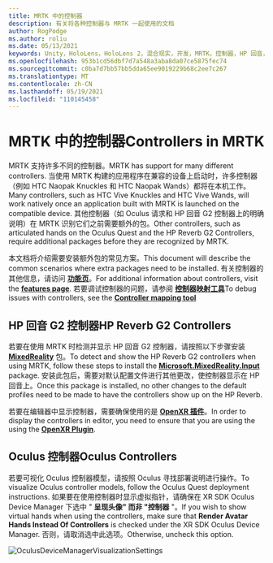 ```yaml
---
title: MRTK 中的控制器
description: 有关将各种控制器与 MRTK 一起使用的文档
author: RogPodge
ms.author: roliu
ms.date: 05/13/2021
keywords: Unity，HoloLens，HoloLens 2，混合现实，开发，MRTK，控制器，HP 回音，Oculus，HTC Naopak，动手
ms.openlocfilehash: 953b1cd56dbf7d7a548a3aba8da07ce5875fec74
ms.sourcegitcommit: c0ba7d7bb57bb5dda65ee9019229b68c2ee7c267
ms.translationtype: MT
ms.contentlocale: zh-CN
ms.lasthandoff: 05/19/2021
ms.locfileid: "110145458"
---
```

# <a name="controllers-in-mrtk"></a><span data-ttu-id="f4e48-104">MRTK 中的控制器</span><span class="sxs-lookup"><span data-stu-id="f4e48-104">Controllers in MRTK</span></span>

<span data-ttu-id="f4e48-105">MRTK 支持许多不同的控制器。</span><span class="sxs-lookup"><span data-stu-id="f4e48-105">MRTK has support for many different controllers.</span></span> <span data-ttu-id="f4e48-106">当使用 MRTK 构建的应用程序在兼容的设备上启动时，许多控制器（例如 HTC Naopak Knuckles 和 HTC Naopak Wands）都将在本机工作。</span><span class="sxs-lookup"><span data-stu-id="f4e48-106">Many controllers, such as HTC Vive Knuckles and HTC Vive Wands, will work natively once an application built with MRTK is launched on the compatible device.</span></span> <span data-ttu-id="f4e48-107">其他控制器（如 Oculus 请求和 HP 回音 G2 控制器上的明确说明）在 MRTK 识别它们之前需要额外的包。</span><span class="sxs-lookup"><span data-stu-id="f4e48-107">Other controllers, such as articulated hands on the Oculus Quest and the HP Reverb G2 Controllers, require additional packages before they are recognized by MRTK.</span></span>

<span data-ttu-id="f4e48-108">本文档将介绍需要安装额外包的常见方案。</span><span class="sxs-lookup"><span data-stu-id="f4e48-108">This document will describe the common scenarios where extra packages need to be installed.</span></span> <span data-ttu-id="f4e48-109">有关控制器的其他信息，请访问 [**功能页**](../features/input/controllers.md)。</span><span class="sxs-lookup"><span data-stu-id="f4e48-109">For additional information about controllers, visit the [**features page**](../features/input/controllers.md).</span></span> <span data-ttu-id="f4e48-110">若要调试控制器的问题，请参阅 [**控制器映射工具**](../features/tools/controller-mapping-tool.md)</span><span class="sxs-lookup"><span data-stu-id="f4e48-110">To debug issues with controllers, see the [**Controller mapping tool**](../features/tools/controller-mapping-tool.md)</span></span>

## <a name="hp-reverb-g2-controllers"></a><span data-ttu-id="f4e48-111">HP 回音 G2 控制器</span><span class="sxs-lookup"><span data-stu-id="f4e48-111">HP Reverb G2 Controllers</span></span>

<span data-ttu-id="f4e48-112">若要在使用 MRTK 时检测并显示 HP 回音 G2 控制器，请按照以下步骤安装 [**MixedReality**](/windows/mixed-reality/develop/unity/unity-reverb-g2-controllers#installing-microsoftmixedrealityinput-with-the-mixed-reality-feature-tool) 包。</span><span class="sxs-lookup"><span data-stu-id="f4e48-112">To detect and show the HP Reverb G2 controllers when using MRTK, follow these steps to install the [**Microsoft.MixedReality.Input**](/windows/mixed-reality/develop/unity/unity-reverb-g2-controllers#installing-microsoftmixedrealityinput-with-the-mixed-reality-feature-tool) package.</span></span> <span data-ttu-id="f4e48-113">安装此包后，需要对默认配置文件进行其他更改，使控制器显示在 HP 回音上。</span><span class="sxs-lookup"><span data-stu-id="f4e48-113">Once this package is installed, no other changes to the default profiles need to be made to have the controllers show up on the HP Reverb.</span></span> 

<span data-ttu-id="f4e48-114">若要在编辑器中显示控制器，需要确保使用的是 [**OpenXR 插件**](/windows/mixed-reality/develop/unity/openxr-getting-started)。</span><span class="sxs-lookup"><span data-stu-id="f4e48-114">In order to display the controllers in editor, you need to ensure that you are using the using the [**OpenXR Plugin**](/windows/mixed-reality/develop/unity/openxr-getting-started).</span></span>

## <a name="oculus-controllers"></a><span data-ttu-id="f4e48-115">Oculus 控制器</span><span class="sxs-lookup"><span data-stu-id="f4e48-115">Oculus Controllers</span></span> 

<span data-ttu-id="f4e48-116">若要可视化 Oculus 控制器模型，请按照 Oculus 寻找部署说明进行操作。</span><span class="sxs-lookup"><span data-stu-id="f4e48-116">To visualize Oculus controller models, follow the Oculus Quest deployment instructions.</span></span> <span data-ttu-id="f4e48-117">如果要在使用控制器时显示虚拟指针，请确保在 XR SDK Oculus Device Manager 下选中 " **呈现头像" 而非 "控制器** "。</span><span class="sxs-lookup"><span data-stu-id="f4e48-117">If you wish to show virtual hands when using the controllers, make sure that **Render Avatar Hands Instead Of Controllers** is checked under the XR SDK Oculus Device Manager.</span></span> <span data-ttu-id="f4e48-118">否则，请取消选中此选项。</span><span class="sxs-lookup"><span data-stu-id="f4e48-118">Otherwise, uncheck this option.</span></span>

![OculusDeviceManagerVisualizationSettings](../images/cross-platform/oculus-quest/OculusDeviceManager.png)
